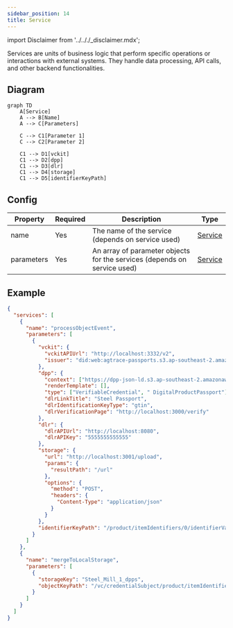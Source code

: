 ```yaml
---
sidebar_position: 14
title: Service
---
```


import Disclaimer from '../.././\_disclaimer.mdx';

<Disclaimer />

Services are units of business logic that perform specific operations or interactions with external systems. They handle data processing, API calls, and other backend functionalities.

## Diagram

```mermaid
graph TD
    A[Service]
    A --> B[Name]
    A --> C[Parameters]

    C --> C1[Parameter 1]
    C --> C2[Parameter 2]

    C1 --> D1[vckit]
    C1 --> D2[dpp]
    C1 --> D3[dlr]
    C1 --> D4[storage]
    C1 --> D5[identifierKeyPath]
```

## Config

| Property   | Required | Description                                                              | Type                                 |
| ---------- | -------- | ------------------------------------------------------------------------ | ------------------------------------ |
| name       | Yes      | The name of the service (depends on service used)                        | [Service](/docs/mock-apps/services/) |
| parameters | Yes      | An array of parameter objects for the services (depends on service used) | [Service](/docs/mock-apps/services/) |

## Example

```json
{
  "services": [
    {
      "name": "processObjectEvent",
      "parameters": [
        {
          "vckit": {
            "vckitAPIUrl": "http://localhost:3332/v2",
            "issuer": "did:web:agtrace-passports.s3.ap-southeast-2.amazonaws.com"
          },
          "dpp": {
            "context": ["https://dpp-json-ld.s3.ap-southeast-2.amazonaws.com/dppld.json"],
            "renderTemplate": [],
            "type": ["VerifiableCredential", " DigitalProductPassport"],
            "dlrLinkTitle": "Steel Passport",
            "dlrIdentificationKeyType": "gtin",
            "dlrVerificationPage": "http://localhost:3000/verify"
          },
          "dlr": {
            "dlrAPIUrl": "http://localhost:8080",
            "dlrAPIKey": "5555555555555"
          },
          "storage": {
            "url": "http://localhost:3001/upload",
            "params": {
              "resultPath": "/url"
            },
            "options": {
              "method": "POST",
              "headers": {
                "Content-Type": "application/json"
              }
            }
          },
          "identifierKeyPath": "/product/itemIdentifiers/0/identifierValue"
        }
      ]
    },
    {
      "name": "mergeToLocalStorage",
      "parameters": [
        {
          "storageKey": "Steel_Mill_1_dpps",
          "objectKeyPath": "/vc/credentialSubject/product/itemIdentifiers/0/identifierValue"
        }
      ]
    }
  ]
}
```
